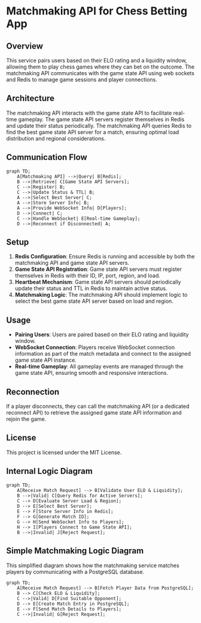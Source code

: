 # Matchmaking API for Chess Betting App

## Overview

This service pairs users based on their ELO rating and a liquidity window, allowing them to play chess games where they can bet on the outcome. The matchmaking API communicates with the game state API using web sockets and Redis to manage game sessions and player connections.

## Architecture

The matchmaking API interacts with the game state API to facilitate real-time gameplay. The game state API servers register themselves in Redis and update their status periodically. The matchmaking API queries Redis to find the best game state API server for a match, ensuring optimal load distribution and regional considerations.

## Communication Flow

```mermaid
graph TD;
    A[Matchmaking API] -->|Query| B[Redis];
    B -->|Retrieve| C[Game State API Servers];
    C -->|Register| B;
    C -->|Update Status & TTL| B;
    A -->|Select Best Server| C;
    A -->|Store Server Info| B;
    A -->|Provide WebSocket Info| D[Players];
    D -->|Connect| C;
    C -->|Handle WebSocket| E[Real-time Gameplay];
    D -->|Reconnect if Disconnected| A;
```

## Setup

1. **Redis Configuration**: Ensure Redis is running and accessible by both the matchmaking API and game state API servers.
2. **Game State API Registration**: Game state API servers must register themselves in Redis with their ID, IP, port, region, and load.
3. **Heartbeat Mechanism**: Game state API servers should periodically update their status and TTL in Redis to maintain active status.
4. **Matchmaking Logic**: The matchmaking API should implement logic to select the best game state API server based on load and region.

## Usage

- **Pairing Users**: Users are paired based on their ELO rating and liquidity window.
- **WebSocket Connection**: Players receive WebSocket connection information as part of the match metadata and connect to the assigned game state API instance.
- **Real-time Gameplay**: All gameplay events are managed through the game state API, ensuring smooth and responsive interactions.

## Reconnection

If a player disconnects, they can call the matchmaking API (or a dedicated reconnect API) to retrieve the assigned game state API information and rejoin the game.

## License

This project is licensed under the MIT License.

## Internal Logic Diagram

```mermaid
graph TD;
    A[Receive Match Request] --> B[Validate User ELO & Liquidity];
    B -->|Valid| C[Query Redis for Active Servers];
    C --> D[Evaluate Server Load & Region];
    D --> E[Select Best Server];
    E --> F[Store Server Info in Redis];
    F --> G[Generate Match ID];
    G --> H[Send WebSocket Info to Players];
    H --> I[Players Connect to Game State API];
    B -->|Invalid| J[Reject Request];
```


## Simple Matchmaking Logic Diagram

This simplified diagram shows how the matchmaking service matches players by communicating with a PostgreSQL database.

```mermaid
graph TD;
    A[Receive Match Request] --> B[Fetch Player Data from PostgreSQL];
    B --> C[Check ELO & Liquidity];
    C -->|Valid| D[Find Suitable Opponent];
    D --> E[Create Match Entry in PostgreSQL];
    E --> F[Send Match Details to Players];
    C -->|Invalid| G[Reject Request];
```
